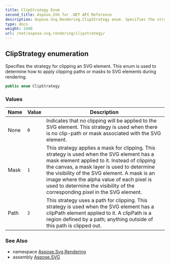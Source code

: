 ```yaml
---
title: ClipStrategy Enum
second_title: Aspose.SVG for .NET API Reference
description: Aspose.Svg.Rendering.ClipStrategy enum. Specifies the strategy for clipping an SVG element. This enum is used to determine how to apply clipping paths or masks to SVG elements during rendering
type: docs
weight: 2440
url: /net/aspose.svg.rendering/clipstrategy/
---
```

## ClipStrategy enumeration

Specifies the strategy for clipping an SVG element. This enum is used to determine how to apply clipping paths or masks to SVG elements during rendering.

```csharp
public enum ClipStrategy
```

### Values

| Name | Value | Description |
| --- | --- | --- |
| None | `0` | Indicates that no clipping will be applied to the SVG element. This strategy is used when there is no clip-path or mask associated with the SVG element. |
| Mask | `1` | This strategy applies a mask for clipping. This strategy is used when the SVG element has a mask element applied to it. Instead of clipping the canvas, a mask layer is used to determine the visibility of the SVG element. A mask is an image where the alpha value of each pixel is used to determine the visibility of the corresponding pixel in the SVG element. |
| Path | `2` | This strategy uses a path for clipping. This strategy is used when the SVG element has a clipPath element applied to it. A clipPath is a region defined by a path; anything outside of this path is clipped out. |

### See Also

* namespace [Aspose.Svg.Rendering](../../aspose.svg.rendering/)
* assembly [Aspose.SVG](../../)
